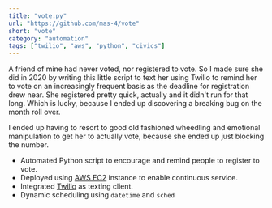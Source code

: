 ```yaml
---
title: "vote.py"
url: "https://github.com/mas-4/vote"
short: "vote"
category: "automation"
tags: ["twilio", "aws", "python", "civics"]
---
```

A friend of mine had never voted, nor registered to vote. So I made sure she did
in 2020 by writing this little script to text her using Twilio to remind her to
vote on an increasingly frequent basis as the deadline for registration drew
near. She registered pretty quick, actually and it didn't run for that long.
Which is lucky, because I ended up discovering a breaking bug on the month roll
over.

I ended up having to resort to good old fashioned wheedling and emotional
manipulation to get her to actually vote, because she ended up just blocking the
number.

- Automated Python script to encourage and remind people to register to vote.
- Deployed using [AWS EC2][0] instance to enable continuous service.
- Integrated [Twilio][1] as texting client.
- Dynamic scheduling using `datetime` and `sched`

[0]: https://aws.amazon.com/ec2/
[1]: https://www.twilio.com/
